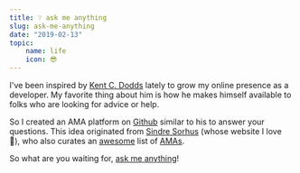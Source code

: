 ```yaml
---
title: ❔ ask me anything
slug: ask-me-anything
date: "2019-02-13"
topic:
    name: life
    icon: 😎
---
```


I've been inspired by [Kent C. Dodds][1] lately to grow my online presence as a developer. My favorite thing about him is how he makes himself available to folks who are looking for advice or help.

So I created an AMA platform on [Github][2] similar to his to answer your questions. This idea originated from [Sindre Sorhus][3] (whose website I love 💜), who also curates an [awesome][4] list of [AMAs][5].

So what are you waiting for, [ask me anything][6]!

[1]: https://kentcdodds.com
[2]: https://github.com
[3]: https://sindresorhus.com
[4]: https://github.com/sindresorhus/awesome#readme
[5]: https://github.com/sindresorhus/amas#readme
[6]: https://github.com/bradgarropy/ama#readme
